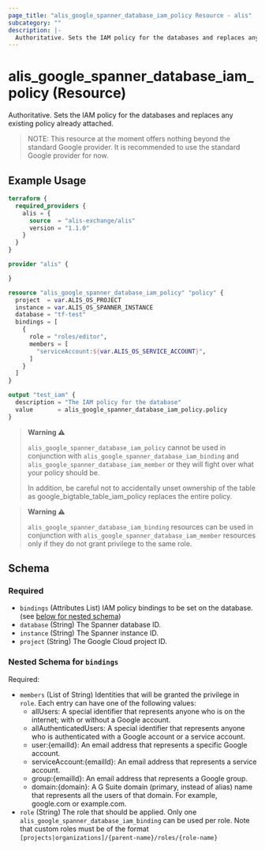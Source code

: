 ```yaml
---
page_title: "alis_google_spanner_database_iam_policy Resource - alis"
subcategory: ""
description: |-
  Authoritative. Sets the IAM policy for the databases and replaces any existing policy already attached.
---
```


# alis_google_spanner_database_iam_policy (Resource)

Authoritative. Sets the IAM policy for the databases and replaces any existing policy already attached.

> NOTE: This resource at the moment offers nothing beyond the standard Google provider. It is recommended to use the standard Google provider for now.

## Example Usage

```terraform
terraform {
  required_providers {
    alis = {
      source  = "alis-exchange/alis"
      version = "1.1.0"
    }
  }
}

provider "alis" {

}

resource "alis_google_spanner_database_iam_policy" "policy" {
  project  = var.ALIS_OS_PROJECT
  instance = var.ALIS_OS_SPANNER_INSTANCE
  database = "tf-test"
  bindings = [
    {
      role = "roles/editor",
      members = [
        "serviceAccount:${var.ALIS_OS_SERVICE_ACCOUNT}",
      ]
    }
  ]
}

output "test_iam" {
  description = "The IAM policy for the database"
  value       = alis_google_spanner_database_iam_policy.policy
}
```

> **Warning ⚠️**
>
> `alis_google_spanner_database_iam_policy` cannot be used in conjunction with `alis_google_spanner_database_iam_binding` and `alis_google_spanner_database_iam_member` or they will fight over what your policy should be.
>
> In addition, be careful not to accidentally unset ownership of the table as google_bigtable_table_iam_policy replaces the entire policy.

> **Warning ⚠️**
>
> `alis_google_spanner_database_iam_binding` resources can be used in conjunction with `alis_google_spanner_database_iam_member` resources only if they do not grant privilege to the same role.

<!-- schema generated by tfplugindocs -->
## Schema

### Required

- `bindings` (Attributes List) IAM policy bindings to be set on the database. (see [below for nested schema](#nestedatt--bindings))
- `database` (String) The Spanner database ID.
- `instance` (String) The Spanner instance ID.
- `project` (String) The Google Cloud project ID.

<a id="nestedatt--bindings"></a>
### Nested Schema for `bindings`

Required:

- `members` (List of String) Identities that will be granted the privilege in `role`. Each entry can have one of the following values:
	- allUsers: A special identifier that represents anyone who is on the internet; with or without a Google account.
	- allAuthenticatedUsers: A special identifier that represents anyone who is authenticated with a Google account or a service account.
	- user:{emailId}: An email address that represents a specific Google account.
	- serviceAccount:{emailId}: An email address that represents a service account.
	- group:{emailId}: An email address that represents a Google group.
	- domain:{domain}: A G Suite domain (primary, instead of alias) name that represents all the users of that domain. For example, google.com or example.com.
- `role` (String) The role that should be applied. Only one `alis_google_spanner_database_iam_binding` can be used per role.
Note that custom roles must be of the format `[projects|organizations]/{parent-name}/roles/{role-name}`